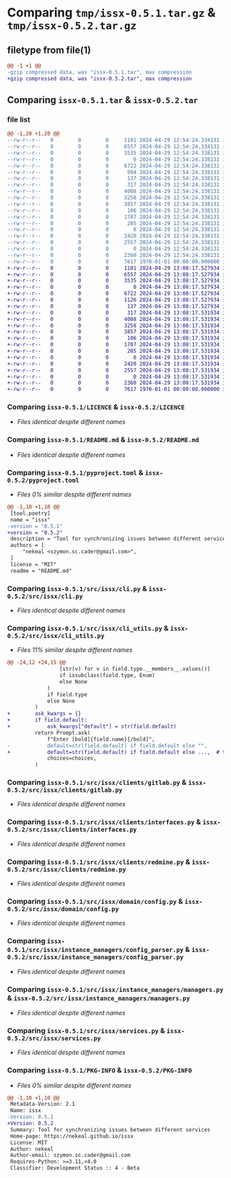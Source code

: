 # Comparing `tmp/issx-0.5.1.tar.gz` & `tmp/issx-0.5.2.tar.gz`

## filetype from file(1)

```diff
@@ -1 +1 @@
-gzip compressed data, was "issx-0.5.1.tar", max compression
+gzip compressed data, was "issx-0.5.2.tar", max compression
```

## Comparing `issx-0.5.1.tar` & `issx-0.5.2.tar`

### file list

```diff
@@ -1,20 +1,20 @@
--rw-r--r--   0        0        0     1101 2024-04-29 12:54:24.334131 issx-0.5.1/LICENCE
--rw-r--r--   0        0        0     6557 2024-04-29 12:54:24.334131 issx-0.5.1/README.md
--rw-r--r--   0        0        0     3535 2024-04-29 12:54:24.338131 issx-0.5.1/pyproject.toml
--rw-r--r--   0        0        0        0 2024-04-29 12:54:24.338131 issx-0.5.1/src/issx/__init__.py
--rw-r--r--   0        0        0     6722 2024-04-29 12:54:24.338131 issx-0.5.1/src/issx/cli.py
--rw-r--r--   0        0        0      994 2024-04-29 12:54:24.338131 issx-0.5.1/src/issx/cli_utils.py
--rw-r--r--   0        0        0      137 2024-04-29 12:54:24.338131 issx-0.5.1/src/issx/clients/__init__.py
--rw-r--r--   0        0        0      317 2024-04-29 12:54:24.338131 issx-0.5.1/src/issx/clients/exceptions.py
--rw-r--r--   0        0        0     4008 2024-04-29 12:54:24.338131 issx-0.5.1/src/issx/clients/gitlab.py
--rw-r--r--   0        0        0     3258 2024-04-29 12:54:24.338131 issx-0.5.1/src/issx/clients/interfaces.py
--rw-r--r--   0        0        0     3857 2024-04-29 12:54:24.338131 issx-0.5.1/src/issx/clients/redmine.py
--rw-r--r--   0        0        0      106 2024-04-29 12:54:24.338131 issx-0.5.1/src/issx/domain/__init__.py
--rw-r--r--   0        0        0     1707 2024-04-29 12:54:24.338131 issx-0.5.1/src/issx/domain/config.py
--rw-r--r--   0        0        0      205 2024-04-29 12:54:24.338131 issx-0.5.1/src/issx/domain/issues.py
--rw-r--r--   0        0        0        0 2024-04-29 12:54:24.338131 issx-0.5.1/src/issx/instance_managers/__init__.py
--rw-r--r--   0        0        0     2420 2024-04-29 12:54:24.338131 issx-0.5.1/src/issx/instance_managers/config_parser.py
--rw-r--r--   0        0        0     2557 2024-04-29 12:54:24.338131 issx-0.5.1/src/issx/instance_managers/managers.py
--rw-r--r--   0        0        0        0 2024-04-29 12:54:24.338131 issx-0.5.1/src/issx/py.typed
--rw-r--r--   0        0        0     2360 2024-04-29 12:54:24.338131 issx-0.5.1/src/issx/services.py
--rw-r--r--   0        0        0     7617 1970-01-01 00:00:00.000000 issx-0.5.1/PKG-INFO
+-rw-r--r--   0        0        0     1101 2024-04-29 13:08:17.527934 issx-0.5.2/LICENCE
+-rw-r--r--   0        0        0     6557 2024-04-29 13:08:17.527934 issx-0.5.2/README.md
+-rw-r--r--   0        0        0     3535 2024-04-29 13:08:17.527934 issx-0.5.2/pyproject.toml
+-rw-r--r--   0        0        0        0 2024-04-29 13:08:17.527934 issx-0.5.2/src/issx/__init__.py
+-rw-r--r--   0        0        0     6722 2024-04-29 13:08:17.527934 issx-0.5.2/src/issx/cli.py
+-rw-r--r--   0        0        0     1126 2024-04-29 13:08:17.527934 issx-0.5.2/src/issx/cli_utils.py
+-rw-r--r--   0        0        0      137 2024-04-29 13:08:17.527934 issx-0.5.2/src/issx/clients/__init__.py
+-rw-r--r--   0        0        0      317 2024-04-29 13:08:17.531934 issx-0.5.2/src/issx/clients/exceptions.py
+-rw-r--r--   0        0        0     4008 2024-04-29 13:08:17.531934 issx-0.5.2/src/issx/clients/gitlab.py
+-rw-r--r--   0        0        0     3258 2024-04-29 13:08:17.531934 issx-0.5.2/src/issx/clients/interfaces.py
+-rw-r--r--   0        0        0     3857 2024-04-29 13:08:17.531934 issx-0.5.2/src/issx/clients/redmine.py
+-rw-r--r--   0        0        0      106 2024-04-29 13:08:17.531934 issx-0.5.2/src/issx/domain/__init__.py
+-rw-r--r--   0        0        0     1707 2024-04-29 13:08:17.531934 issx-0.5.2/src/issx/domain/config.py
+-rw-r--r--   0        0        0      205 2024-04-29 13:08:17.531934 issx-0.5.2/src/issx/domain/issues.py
+-rw-r--r--   0        0        0        0 2024-04-29 13:08:17.531934 issx-0.5.2/src/issx/instance_managers/__init__.py
+-rw-r--r--   0        0        0     2420 2024-04-29 13:08:17.531934 issx-0.5.2/src/issx/instance_managers/config_parser.py
+-rw-r--r--   0        0        0     2557 2024-04-29 13:08:17.531934 issx-0.5.2/src/issx/instance_managers/managers.py
+-rw-r--r--   0        0        0        0 2024-04-29 13:08:17.531934 issx-0.5.2/src/issx/py.typed
+-rw-r--r--   0        0        0     2360 2024-04-29 13:08:17.531934 issx-0.5.2/src/issx/services.py
+-rw-r--r--   0        0        0     7617 1970-01-01 00:00:00.000000 issx-0.5.2/PKG-INFO
```

### Comparing `issx-0.5.1/LICENCE` & `issx-0.5.2/LICENCE`

 * *Files identical despite different names*

### Comparing `issx-0.5.1/README.md` & `issx-0.5.2/README.md`

 * *Files identical despite different names*

### Comparing `issx-0.5.1/pyproject.toml` & `issx-0.5.2/pyproject.toml`

 * *Files 0% similar despite different names*

```diff
@@ -1,10 +1,10 @@
 [tool.poetry]
 name = "issx"
-version = "0.5.1"
+version = "0.5.2"
 description = "Tool for synchronizing issues between different services"
 authors = [
     "nekeal <szymon.sc.cader@gmail.com>",
 ]
 license = "MIT"
 readme = "README.md"
```

### Comparing `issx-0.5.1/src/issx/cli.py` & `issx-0.5.2/src/issx/cli.py`

 * *Files identical despite different names*

### Comparing `issx-0.5.1/src/issx/cli_utils.py` & `issx-0.5.2/src/issx/cli_utils.py`

 * *Files 11% similar despite different names*

```diff
@@ -24,12 +24,15 @@
                 [str(v) for v in field.type.__members__.values()]
                 if issubclass(field.type, Enum)
                 else None
             )
             if field.type
             else None
         )
+        ask_kwargs = {}
+        if field.default:
+            ask_kwargs["default"] = str(field.default)
         return Prompt.ask(
             f"Enter [bold]{field.name}[/bold]",
-            default=str(field.default) if field.default else "",
+            default=str(field.default) if field.default else ...,  # type: ignore[arg-type]
             choices=choices,
         )
```

### Comparing `issx-0.5.1/src/issx/clients/gitlab.py` & `issx-0.5.2/src/issx/clients/gitlab.py`

 * *Files identical despite different names*

### Comparing `issx-0.5.1/src/issx/clients/interfaces.py` & `issx-0.5.2/src/issx/clients/interfaces.py`

 * *Files identical despite different names*

### Comparing `issx-0.5.1/src/issx/clients/redmine.py` & `issx-0.5.2/src/issx/clients/redmine.py`

 * *Files identical despite different names*

### Comparing `issx-0.5.1/src/issx/domain/config.py` & `issx-0.5.2/src/issx/domain/config.py`

 * *Files identical despite different names*

### Comparing `issx-0.5.1/src/issx/instance_managers/config_parser.py` & `issx-0.5.2/src/issx/instance_managers/config_parser.py`

 * *Files identical despite different names*

### Comparing `issx-0.5.1/src/issx/instance_managers/managers.py` & `issx-0.5.2/src/issx/instance_managers/managers.py`

 * *Files identical despite different names*

### Comparing `issx-0.5.1/src/issx/services.py` & `issx-0.5.2/src/issx/services.py`

 * *Files identical despite different names*

### Comparing `issx-0.5.1/PKG-INFO` & `issx-0.5.2/PKG-INFO`

 * *Files 0% similar despite different names*

```diff
@@ -1,10 +1,10 @@
 Metadata-Version: 2.1
 Name: issx
-Version: 0.5.1
+Version: 0.5.2
 Summary: Tool for synchronizing issues between different services
 Home-page: https://nekeal.github.io/issx
 License: MIT
 Author: nekeal
 Author-email: szymon.sc.cader@gmail.com
 Requires-Python: >=3.11,<4.0
 Classifier: Development Status :: 4 - Beta
```

